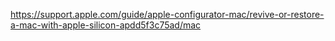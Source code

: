 https://support.apple.com/guide/apple-configurator-mac/revive-or-restore-a-mac-with-apple-silicon-apdd5f3c75ad/mac

